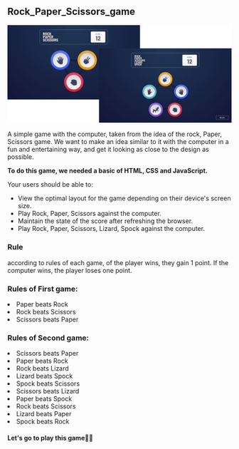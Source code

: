 ## Rock_Paper_Scissors_game

![Design preview for the Rock, Paper, Scissors coding challenge](./README-IMAGE.png)

A simple game with the computer, taken from the idea of the rock, Paper, Scissors game. We want to make an idea similar to it with the computer in a fun and entertaining way, and get it looking as close to the design as possible.


**To do this game, we needed a basic of HTML, CSS and JavaScript.**

Your users should be able to:

- View the optimal layout for the game depending on their device's screen size.
- Play Rock, Paper, Scissors against the computer.
- Maintain the state of the score after refreshing the browser.
- Play Rock, Paper, Scissors, Lizard, Spock against the computer.

### Rule
according to rules of each game, of the player wins, they gain 1 point. If the computer wins, the player loses one point.

### Rules of First game:

<li>Paper beats Rock</li>
<li>Rock beats Scissors</li>
<li>Scissors beats Paper</li>

### Rules of Second game:

<li>Scissors beats Paper</li>
<li>Paper beats Rock</li>
<li>Rock beats Lizard</li>
<li>Lizard beats Spock</li>
<li>Spock beats Scissors</li>
<li>Scissors beats Lizard</li>
<li>Paper beats Spock</li>
<li>Rock beats Scissors</li>
<li>Lizard beats Paper</li>
<li>Spock beats Rock</li>

#### Let's go to play this game👏🔥
